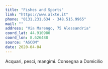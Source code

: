 ```yaml
---
title: "Fishes and Sports"
link: "https://www.alxte.it"
phone: "0131.231.634 - 348.515.9965"
mail: ""
address: "Via Marengo, 75 Alessandria"
coord_lat: 44.910980
coord_lon: 8.626488
source: "ASCOM"
date: 2020-04-04
---
```


Acquari, pesci, mangimi. Consegna a Domicilio
